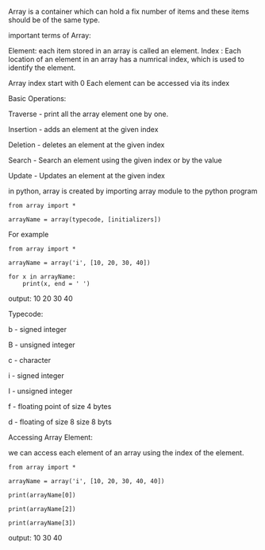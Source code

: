 Array is a container which can hold a fix number of items and these items should be of the same type.

important terms of Array:

Element: each item stored in an array is called an element.
Index : Each location of an element in an array has a numrical index, which is used to identify the element.

Array index start with 0
Each element can be accessed via its index

Basic Operations:

Traverse - print all the array element one by one.

Insertion - adds an element at the given index

Deletion - deletes an element at the given index 

Search - Search an element using the given index or by the value

Update - Updates an element at the given index


in python, array is created by importing array module to the python program


	from array import *

	arrayName = array(typecode, [initializers])

For example

	from array import *

	arrayName = array('i', [10, 20, 30, 40])

	for x in arrayName:
		print(x, end = ' ')

output: 10 20 30 40 

Typecode: 

b  - signed integer

B - unsigned integer

c - character

i - signed integer

I - unsigned integer

f - floating point of size 4 bytes

d - floating of size 8 size 8 byts



Accessing Array Element:

we can access each element of an array using the index of the element.

	from array import *

	arrayName = array('i', [10, 20, 30, 40, 40])

	print(arrayName[0])

	print(arrayName[2])

	print(arrayName[3])

output: 
10
30
40



